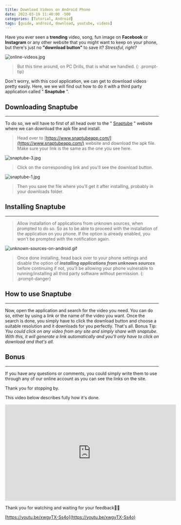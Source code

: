 ```yaml
---
title: Download Videos on Android Phone
date: 2023-03-19 11:40:00 -500
categories: [Tutorial, Android]
tags: [guide, android, download, youtube, videos]
---
```


Have you ever seen a **trending** video, song, fun image on **Facebook** or **Instagram** or any other website that you might want to keep on your phone, but there's just no **"download button"** to save it?
*Stressful, right?* 

![online-videos.jpg](https://i.postimg.cc/Fs529k6G/online-videos.jpg)

> But this time around, on PC Drills, that is what we handled.
{: .prompt-tip}

Don't worry, with this cool application, we can get to download videos pretty easily. Here, we we will find out how to do it with a third party application called " **Snaptube** ".

## Downloading Snaptube
---

To do so, we will have to first of all head over to the " [Snaptube](https://www.snaptubeapp.com/) " website where we can download the apk file and install.

> Head over to [https://www.snaptubeapp.com/](https://www.snaptubeapp.com/) website and download the apk file. Make sure your link is the same as the one you see here.
    
![snaptube-3.jpg](https://i.postimg.cc/2SkDdBrT/snaptube-3.jpg)
    
>   Click on the corresponding link and you'll see the download button.

![snaptube-1.jpg](https://i.postimg.cc/WzNFc10n/snaptube-1.jpg)

>Then you save the file where you'll get it after installing, probably in your downloads folder.

## Installing Snaptube
---

> Allow installation of applications from unknown sources, when prompted to do so. So as to  be  able to proceed with the installation of the application on you phone. If the option is already enabled, you won't be prompted with the notification again.

![unknown-sources-on-android.gif](https://i.postimg.cc/D0THcmt7/unknown-sources-on-android.gif)

> Once done installing, head back over to your phone settings and disable the option of ***installing applications from unknown sources*** before continuing if not, you'll be allowing your phone vulnerable to running/installing all third party software without permission.
{: .prompt-danger}

## How to use Snaptube
---

Now, open the application and search for the video you need. You can do so, either by using a link or the name of the video you want.
Once the search is done, you simply have to click the download button and choose a suitable resolution and it downloads for you perfectly. That's all.
Bonus Tip: *You could click on any video from any site and simply share with snaptube. With this, it will generate a link automatically and you'll only have to click on download and that's all.* 

## Bonus
---

If you have any questions or comments, you could simply write them to use through any of our online account as you can see the links on the site. 

Thank you for stopping by.

   This video below describes fully how it's done.
   <iframe width="560" height="315" src="https://www.youtube.com/embed/xwgyTX-Ss4o" title="YouTube video player" frameborder="0" allow="accelerometer; autoplay; clipboard-write; encrypted-media; gyroscope; picture-in-picture; web-share" allowfullscreen></iframe>

Thank you for watching and waiting for your feedback🤜🤛

[https://youtu.be/xwgyTX-Ss4o](https://youtu.be/xwgyTX-Ss4o)